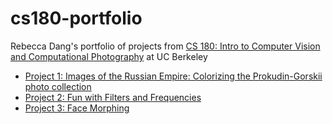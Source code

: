 # cs180-portfolio

Rebecca Dang's portfolio of projects from [CS 180: Intro to Computer Vision and Computational Photography](https://inst.eecs.berkeley.edu/~cs180/fa24/) at UC Berkeley

- [Project 1: Images of the Russian Empire: Colorizing the Prokudin-Gorskii photo collection](/proj1/index.md)
- [Project 2: Fun with Filters and Frequencies](/proj2/index.md)
- [Project 3: Face Morphing](/proj2/index.md)
